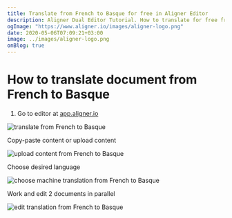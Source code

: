 ```yaml
---
title: Translate from French to Basque for free in Aligner Editor
description: Aligner Dual Editor Tutorial. How to translate for free from French to Basque. Aligner is multilingual document management platform. 
ogImage: "https://www.aligner.io/images/aligner-logo.png"
date: 2020-05-06T07:09:21+03:00
image: ../images/aligner-logo.png
onBlog: true
---
```


# How to translate document from French to Basque

1. Go to editor at [app.aligner.io](https://app.aligner.io "Aligner App web page")

![translate from French to Basque](../aligner-blank-editor.png "translate from French to Basque")

Copy-paste content or upload content

![upload content from French to Basque](../aligner-uploaded-document.png "upload content from French to Basque")

Choose desired language

![choose machine translation from French to Basque](../aligner-language-dropdown.png "choose machine translation from French to Basque")

Work and edit 2 documents in parallel

![edit translation from French to Basque](../aligner-double-sitded-editor.png "edit translation from French to Basque")

